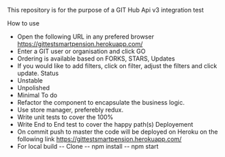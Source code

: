 This repository is for the purpose of a GIT Hub Api v3 integration test

How to use
  - Open the following URL in any prefered browser https://gittestsmartpension.herokuapp.com/
  - Enter a GIT user or organisation and click GO
  - Ordering is available based on FORKS, STARS, Updates
  - If you would like to add filters, click on filter, adjust the filters and click update. 
Status
  - Unstable
  - Unpolished
  - Minimal
To do 
  - Refactor the component to encapsulate the business logic.
  - Use store manager, preferebly redux.
  - Write unit tests to cover the 100%
  - Write End to End test to cover the happy path(s)
Deployement 
  - On commit push to master the code will be deployed on Heroku on the following link https://gittestsmartpension.herokuapp.com/ 
  - For local build 
  -- Clone
  -- npm install 
  -- npm start